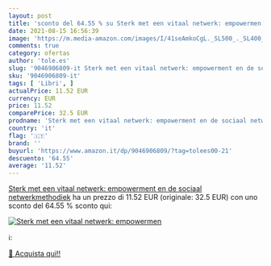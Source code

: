 ```yaml
---
layout: post
title: 'sconto del 64.55 % su Sterk met een vitaal netwerk: empowermen  '
date: 2021-08-15 16:56:39
image: 'https://m.media-amazon.com/images/I/41seAmkoCgL._SL500_._SL400_.jpg'
comments: true
category: ofertas
author: 'tole.es'
slug: '9046906809-it Sterk met een vitaal netwerk: empowerment en de sociaal...'
sku: '9046906809-it'
tags: [ 'Libri', ]
actualPrice: 11.52 EUR
currency: EUR
price: 11.52
comparePrice: 32.5 EUR
prodname: 'Sterk met een vitaal netwerk: empowerment en de sociaal netwerkmethodiek'
country: 'it'
flag: '🇮🇹'
brand: ''
buyurl: 'https://www.amazon.it/dp/9046906809/?tag=tolees00-21'
descuento: '64.55'
average: '11.52'
---
```


[Sterk met een vitaal netwerk: empowerment en de sociaal netwerkmethodiek](https://www.amazon.it/dp/9046906809/?tag=tolees00-21) ha un prezzo di 11.52 EUR (originale: 32.5 EUR) con uno sconto del 64.55 % sconto qui:

[![Sterk met een vitaal netwerk: empowermen](https://m.media-amazon.com/images/I/41seAmkoCgL._SL500_._SL400_.jpg)](https://www.amazon.it/dp/9046906809/?tag=tolees00-21)

ℹ️:


[🛒 Acquista qui!!](https://www.amazon.it/dp/9046906809/?tag=tolees00-21)
